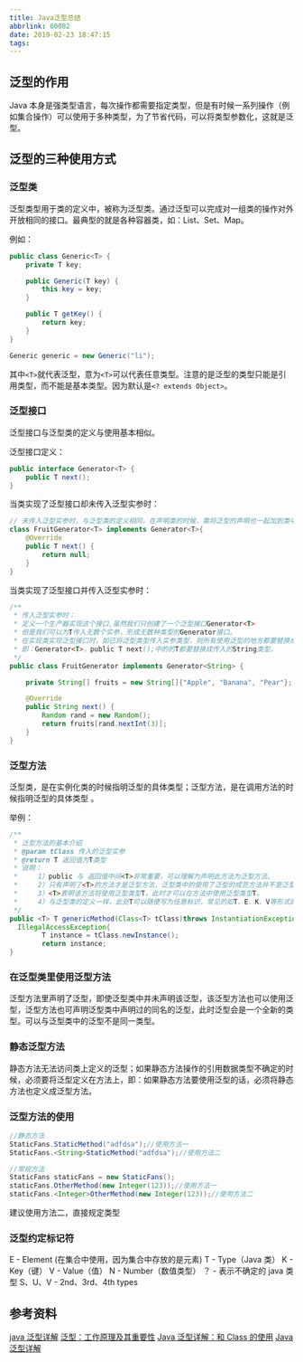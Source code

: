 ```yaml
---
title: Java泛型总结
abbrlink: 60082
date: 2019-02-23 18:47:15
tags:
---
```


## 泛型的作用

Java 本身是强类型语言，每次操作都需要指定类型，但是有时候一系列操作（例如集合操作）可以使用于多种类型，为了节省代码，可以将类型参数化，这就是泛型。

## 泛型的三种使用方式

### 泛型类

泛型类型用于类的定义中，被称为泛型类。通过泛型可以完成对一组类的操作对外开放相同的接口。最典型的就是各种容器类，如：List、Set、Map。

例如：

```java
public class Generic<T> {
    private T key;

    public Generic(T key) {
        this.key = key;
    }

    public T getKey() {
        return key;
    }
}

Generic generic = new Generic("li");
```

其中`<T>`就代表泛型，意为`<T>`可以代表任意类型。注意的是泛型的类型只能是引用类型，而不能是基本类型。因为默认是`<? extends Object>`。

### 泛型接口

泛型接口与泛型类的定义与使用基本相似。

泛型接口定义：

```java
public interface Generator<T> {
    public T next();
}

```

当类实现了泛型接口却未传入泛型实参时：

```java
// 未传入泛型实参时，与泛型类的定义相同，在声明类的时候，需将泛型的声明也一起加到类中
class FruitGenerator<T> implements Generator<T>{
    @Override
    public T next() {
        return null;
    }
}
```

当类实现了泛型接口并传入泛型实参时：

```java
/**
 * 传入泛型实参时：
 * 定义一个生产器实现这个接口,虽然我们只创建了一个泛型接口Generator<T>
 * 但是我们可以为T传入无数个实参，形成无数种类型的Generator接口。
 * 在实现类实现泛型接口时，如已将泛型类型传入实参类型，则所有使用泛型的地方都要替换成传入的实参类型
 * 即：Generator<T>，public T next();中的的T都要替换成传入的String类型。
 */
public class FruitGenerator implements Generator<String> {

    private String[] fruits = new String[]{"Apple", "Banana", "Pear"};

    @Override
    public String next() {
        Random rand = new Random();
        return fruits[rand.nextInt(3)];
    }
}
```

### 泛型方法

泛型类，是在实例化类的时候指明泛型的具体类型；泛型方法，是在调用方法的时候指明泛型的具体类型 。

举例：

```java
/**
 * 泛型方法的基本介绍
 * @param tClass 传入的泛型实参
 * @return T 返回值为T类型
 * 说明：
 *     1）public 与 返回值中间<T>非常重要，可以理解为声明此方法为泛型方法。
 *     2）只有声明了<T>的方法才是泛型方法，泛型类中的使用了泛型的成员方法并不是泛型方法。
 *     3）<T>表明该方法将使用泛型类型T，此时才可以在方法中使用泛型类型T。
 *     4）与泛型类的定义一样，此处T可以随便写为任意标识，常见的如T、E、K、V等形式的参数常用于表示泛型。
 */
public <T> T genericMethod(Class<T> tClass)throws InstantiationException ,
  IllegalAccessException{
        T instance = tClass.newInstance();
        return instance;
}
```

### 在泛型类里使用泛型方法

泛型方法里声明了泛型<E>，即使泛型类中并未声明该泛型<E>，该泛型方法也可以使用泛型<E>，泛型方法也可声明泛型类中声明过的同名的泛型<T>，此时泛型<T>会是一个全新的类型。可以与泛型类中的泛型<T>不是同一类型。

### 静态泛型方法

静态方法无法访问类上定义的泛型；如果静态方法操作的引用数据类型不确定的时候，必须要将泛型定义在方法上，即：如果静态方法要使用泛型的话，必须将静态方法也定义成泛型方法。

### 泛型方法的使用

```java
//静态方法
StaticFans.StaticMethod("adfdsa");//使用方法一
StaticFans.<String>StaticMethod("adfdsa");//使用方法二

//常规方法
StaticFans staticFans = new StaticFans();
staticFans.OtherMethod(new Integer(123));//使用方法一
staticFans.<Integer>OtherMethod(new Integer(123));//使用方法二
```

建议使用方法二，直接规定类型

### 泛型约定标记符

E - Element (在集合中使用，因为集合中存放的是元素)
T - Type（Java 类）
K - Key（键）
V - Value（值）
N - Number（数值类型）
？ - 表示不确定的 java 类型
S、U、V - 2nd、3rd、4th types

## 参考资料

[java 泛型详解](https://blog.csdn.net/s10461/article/details/53941091)
[泛型：工作原理及其重要性](https://www.oracle.com/technetwork/cn/articles/java/juneau-generics-2255374-zhs.html)
[Java 泛型详解：和 Class 的使用](https://blog.csdn.net/qq_27093465/article/details/73229016)
[Java 泛型详解](http://www.importnew.com/24029.html)
